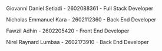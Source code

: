 Giovanni Daniel Setiadi - 2602088361 - Full Stack Developer

Nicholas Emmanuel Kara - 2602112360 - Back End Developer

Fawzil Adhin - 2602205420 - Front End Developer

Nirel Raynard Lumbaa - 2602173910 - Back End Developer
